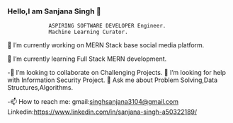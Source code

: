 ### Hello,I am Sanjana Singh 👋

                 ASPIRING SOFTWARE DEVELOPER Engineer.
                 Machine Learning Curator.


🔭 I’m currently working on MERN  Stack base social media platform.

🌱 I’m currently learning Full Stack MERN development.

-👯 I’m looking to collaborate on Challenging Projects.
 🤔 I’m looking for help with Information Security Project.
💬 Ask me about Problem Solving,Data Structures,Algorithms.

-📫 How to reach me: gmail:singhsanjana3104@gmail.com    
                  Linkedin:https://www.linkedin.com/in/sanjana-singh-a50322189/

<!-- 😄 Pronouns: ...-->
<!-- ⚡ Fun fact: ...-->

